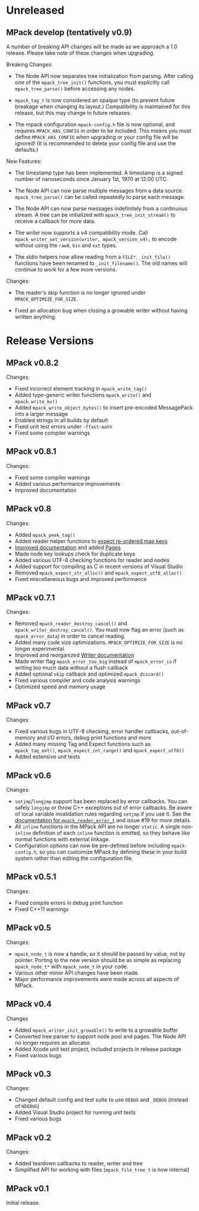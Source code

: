Unreleased
==========

MPack develop (tentatively v0.9)
--------------------------------------------

A number of breaking API changes will be made as we approach a 1.0 release. Please take note of these changes when upgrading.

Breaking Changes:

- The Node API now separates tree initialization from parsing. After calling one of the `mpack_tree_init()` functions, you must explicitly call `mpack_tree_parse()` before accessing any nodes.

- `mpack_tag_t` is now considered an opaque type (to prevent future breakage when changing its layout.) Compatibility is maintained for this release, but this may change in future releases.

- The mpack configuration `mpack-config.h` file is now optional, and requires `MPACK_HAS_CONFIG` in order to be included. This means you must define `MPACK_HAS_CONFIG` when upgrading or your config file will be ignored! (It is recommended to delete your config file and use the defaults.)

New Features:

- The timestamp type has been implemented. A timestamp is a signed number of nanoseconds since January 1st, 1970 at 12:00 UTC.

- The Node API can now parse multiple messages from a data source. `mpack_tree_parse()` can be called repeatedly to parse each message.

- The Node API can now parse messages indefinitely from a continuous stream. A tree can be initialized with `mpack_tree_init_stream()` to receive a callback for more data.

- The writer now supports a v4 compatibility mode. Call `mpack_writer_set_version(writer, mpack_version_v4);` to encode without using the `raw8`, `bin` and `ext` types.

- The stdio helpers now allow reading from a `FILE*`. `_init_file()` functions have been renamed to `_init_filename()`. The old names will continue to work for a few more versions.

Changes:

- The reader's skip function is no longer ignored under `MPACK_OPTIMIZE_FOR_SIZE`.

- Fixed an allocation bug when closing a growable writer without having written anything.


Release Versions
================

MPack v0.8.2
------------

Changes:

- Fixed incorrect element tracking in `mpack_write_tag()`
- Added type-generic writer functions `mpack_write()` and `mpack_write_kv()`
- Added `mpack_write_object_bytes()` to insert pre-encoded MessagePack into a larger message
- Enabled strings in all builds by default
- Fixed unit test errors under `-ffast-math`
- Fixed some compiler warnings

MPack v0.8.1
------------

Changes:

- Fixed some compiler warnings
- Added various performance improvements
- Improved documentation

MPack v0.8
----------

Changes:

- Added `mpack_peek_tag()`
- Added reader helper functions to [expect re-ordered map keys](http://ludocode.github.io/mpack/md_docs_expect.html)
- [Improved documentation](http://ludocode.github.io/mpack/) and added [Pages](http://ludocode.github.io/mpack/pages.html)
- Made node key lookups check for duplicate keys
- Added various UTF-8 checking functions for reader and nodes
- Added support for compiling as C in recent versions of Visual Studio
- Removed `mpack_expect_str_alloc()` and `mpack_expect_utf8_alloc()`
- Fixed miscellaneous bugs and improved performance

MPack v0.7.1
------------

Changes:

- Removed `mpack_reader_destroy_cancel()` and `mpack_writer_destroy_cancel()`. You must now flag an error (such as `mpack_error_data`) in order to cancel reading.
- Added many code size optimizations. `MPACK_OPTIMIZE_FOR_SIZE` is no longer experimental.
- Improved and reorganized [Writer documentation](http://ludocode.github.io/mpack/group__writer.html)
- Made writer flag `mpack_error_too_big` instead of `mpack_error_io` if writing too much data without a flush callback
- Added optional `skip` callback and optimized `mpack_discard()`
- Fixed various compiler and code analysis warnings
- Optimized speed and memory usage

MPack v0.7
----------

Changes:

- Fixed various bugs in UTF-8 checking, error handler callbacks, out-of-memory and I/O errors, debug print functions and more
- Added many missing Tag and Expect functions such as `mpack_tag_ext()`, `mpack_expect_int_range()` and `mpack_expect_utf8()`
- Added extensive unit tests

MPack v0.6
----------

Changes:

- `setjmp`/`longjmp` support has been replaced by error callbacks. You can safely `longjmp` or throw C++ exceptions out of error callbacks. Be aware of local variable invalidation rules regarding `setjmp` if you use it. See the [documentation for `mpack_reader_error_t`](http://ludocode.github.io/mpack/mpack-reader_8h.html) and issue #19 for more details.
- All `inline` functions in the MPack API are no longer `static`. A single non-`inline` definition of each `inline` function is emitted, so they behave like normal functions with external linkage.
- Configuration options can now be pre-defined before including `mpack-config.h`, so you can customize MPack by defining these in your build system rather than editing the configuration file.

MPack v0.5.1
------------

Changes:

- Fixed compile errors in debug print function
- Fixed C++11 warnings

MPack v0.5
----------

Changes:

- `mpack_node_t` is now a handle, so it should be passed by value, not by pointer. Porting to the new version should be as simple as replacing `mpack_node_t*` with `mpack_node_t` in your code.
- Various other minor API changes have been made.
- Major performance improvements were made across all aspects of MPack.

MPack v0.4
----------

Changes

- Added `mpack_writer_init_growable()` to write to a growable buffer
- Converted tree parser to support node pool and pages. The Node API no longer requires an allocator.
- Added Xcode unit test project, included projects in release package
- Fixed various bugs

MPack v0.3
----------

Changes:

- Changed default config and test suite to use `DEBUG` and `_DEBUG` (instead of `NDEBUG`)
- Added Visual Studio project for running unit tests
- Fixed various bugs

MPack v0.2
----------

Changes:

- Added teardown callbacks to reader, writer and tree
- Simplified API for working with files (`mpack_file_tree_t` is now internal)

MPack v0.1
----------

Initial release.
